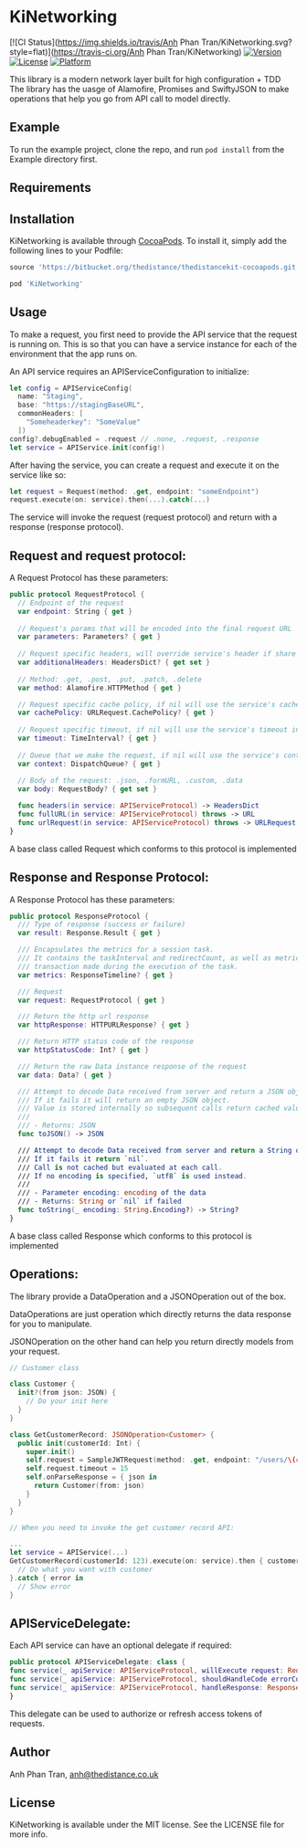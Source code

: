 # KiNetworking

[![CI Status](https://img.shields.io/travis/Anh Phan Tran/KiNetworking.svg?style=flat)](https://travis-ci.org/Anh Phan Tran/KiNetworking)
[![Version](https://img.shields.io/cocoapods/v/KiNetworking.svg?style=flat)](https://cocoapods.org/pods/KiNetworking)
[![License](https://img.shields.io/cocoapods/l/KiNetworking.svg?style=flat)](https://cocoapods.org/pods/KiNetworking)
[![Platform](https://img.shields.io/cocoapods/p/KiNetworking.svg?style=flat)](https://cocoapods.org/pods/KiNetworking)

This library is a modern network layer built for high configuration + TDD
The library has the uasge of Alamofire, Promises and SwiftyJSON to make operations that help you go from API call to model directly.

## Example

To run the example project, clone the repo, and run `pod install` from the Example directory first.

## Requirements

## Installation

KiNetworking is available through [CocoaPods](http://cocoapods.org). To install
it, simply add the following lines to your Podfile:

```ruby
source 'https://bitbucket.org/thedistance/thedistancekit-cocoapods.git'
```

```ruby
pod 'KiNetworking'
```

## Usage

To make a request, you first need to provide the API service that the request is running on. This is so that you can have a service instance for each of the environment that the app runs on.

An API service requires an APIServiceConfiguration to initialize:

```swift
let config = APIServiceConfig(
  name: "Staging",
  base: "https://stagingBaseURL",
  commonHeaders: [
    "Someheaderkey": "SomeValue"
  ])
config?.debugEnabled = .request // .none, .request, .response
let service = APIService.init(config!)
```

After having the service, you can create a request and execute it on the service like so:

```swift
let request = Request(method: .get, endpoint: "someEndpoint")
request.execute(on: service).then(...).catch(...)
```

The service will invoke the request (request protocol) and return with a response (response protocol).

## Request and request protocol: 
A Request Protocol has these parameters:

```swift
public protocol RequestProtocol {
  // Endpoint of the request
  var endpoint: String { get }
  
  // Request's params that will be encoded into the final request URL
  var parameters: Parameters? { get }
  
  // Request specific headers, will override service's header if share the same key, else, append to the service's headers
  var additionalHeaders: HeadersDict? { get set }
  
  // Method: .get, .post, .put, .patch, .delete
  var method: Alamofire.HTTPMethod { get }

  // Request specific cache policy, if nil will use the service's cache policy
  var cachePolicy: URLRequest.CachePolicy? { get }
  
  // Request specific timeout, if nil will use the service's timeout interval
  var timeout: TimeInterval? { get }
  
  // Queue that we make the request, if nil will use the service's context
  var context: DispatchQueue? { get }
  
  // Body of the request: .json, .formURL, .custom, .data
  var body: RequestBody? { get set }

  func headers(in service: APIServiceProtocol) -> HeadersDict
  func fullURL(in service: APIServiceProtocol) throws -> URL
  func urlRequest(in service: APIServiceProtocol) throws -> URLRequest
}
```

A base class called Request which conforms to this protocol is implemented

## Response and Response Protocol:
A Response Protocol has these parameters:

```swift
public protocol ResponseProtocol {
  /// Type of response (success or failure)
  var result: Response.Result { get }

  /// Encapsulates the metrics for a session task.
  /// It contains the taskInterval and redirectCount, as well as metrics for each request / response
  /// transaction made during the execution of the task.
  var metrics: ResponseTimeline? { get }

  /// Request
  var request: RequestProtocol { get }

  /// Return the http url response
  var httpResponse: HTTPURLResponse? { get }

  /// Return HTTP status code of the response
  var httpStatusCode: Int? { get }

  /// Return the raw Data instance response of the request
  var data: Data? { get }

  /// Attempt to decode Data received from server and return a JSON object.
  /// If it fails it will return an empty JSON object.
  /// Value is stored internally so subsequent calls return cached value.
  ///
  /// - Returns: JSON
  func toJSON() -> JSON

  /// Attempt to decode Data received from server and return a String object.
  /// If it fails it return `nil`.
  /// Call is not cached but evaluated at each call.
  /// If no encoding is specified, `utf8` is used instead.
  ///
  /// - Parameter encoding: encoding of the data
  /// - Returns: String or `nil` if failed
  func toString(_ encoding: String.Encoding?) -> String?
}
```

A base class called Response which conforms to this protocol is implemented

## Operations:

The library provide a DataOperation and a JSONOperation out of the box. 

DataOperations are just operation which directly returns the data response for you to manipulate.

JSONOperation on the other hand can help you return directly models from your request.

```swift
// Customer class

class Customer {
  init?(from json: JSON) {
    // Do your init here
  }
}
```

```swift
class GetCustomerRecord: JSONOperation<Customer> {
  public init(customerId: Int) {
    super.init()
    self.request = SampleJWTRequest(method: .get, endpoint: "/users/\(customerId)", parameters: nil, encoder: JSONEncoding.default)
    self.request.timeout = 15
    self.onParseResponse = { json in
      return Customer(from: json)
    }
  }
}
```

```swift
// When you need to invoke the get customer record API:

...
let service = APIService(...)
GetCustomerRecord(customerId: 123).execute(on: service).then { customer in
  // Do what you want with customer
}.catch { error in
  // Show error
}
```

## APIServiceDelegate:

Each API service can have an optional delegate if required:

```swift
public protocol APIServiceDelegate: class {
func service(_ apiService: APIServiceProtocol, willExecute request: RequestProtocol)
func service(_ apiService: APIServiceProtocol, shouldHandleCode errorCode: Int, on request: RequestProtocol) -> Bool
func service(_ apiService: APIServiceProtocol, handleResponse: ResponseProtocol, on request: RequestProtocol) -> Promise<ResponseProtocol>
}

```

This delegate can be used to authorize or refresh access tokens of requests.

## Author

Anh Phan Tran, anh@thedistance.co.uk

## License

KiNetworking is available under the MIT license. See the LICENSE file for more info.
